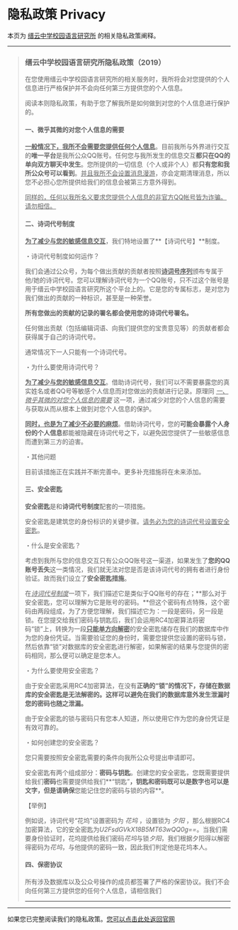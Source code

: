 # 隐私政策 Privacy

本页为 [缙云中学校园语言研究所](https://jzlanguageresearchinstitute.github.io/JZLanguageReIn/Index.html) 的相关隐私政策阐释。

******

> ### 缙云中学校园语言研究所隐私政策（2019）
>
> 在您使用缙云中学校园语言研究所的相关服务时，我所将会对您提供的个人信息进行严格保护并不会向任何第三方提供您的个人信息。
>
> 阅读本则隐私政策，有助于您了解我所是如何做到对您的个人信息进行保护的。
>
> #### 一、微乎其微的对您个人信息的需要
>
> **<u>一般情况下，我所不会需要您提供任何个人信息</u>**。目前我所与外界进行交互的**唯一平台**是我所公众QQ账号。任何您与我所发生的信息交互**都只在QQ的单向双方聊天中发生**。您所提供的一切信息（个人或非个人）都**只有您和我所公众号可以看到**。<u>并且我所不会设置消息漫游</u>，亦会定期清理消息，所以您不必担心您所提供给我们的信息会被第三方意外得到。
>
> <u>同样的，任何以我所名义要求您提供个人信息的非官方QQ帐号皆为诈骗。请勿相信。</u>
>
> #### 二、诗词代号制度
>
> **<u>为了减少与您的敏感信息交互</u>**，我们特地设置了**【诗词代号】**制度。
>
> ・诗词代号制度如何运作？
>
> 我们会通过公众号，为每个做出贡献的贡献者按照<u>**诗词号序列**</u>颁布专属于他/她的诗词代号。您可以理解诗词代号为一个QQ账号，只不过这个账号是用于缙云中学校园语言研究所这个平台上的。它是您的专属标志，是对您为我们做出的贡献的一种标识，甚至是一种荣誉。
>
> **所有您做出的贡献的记录的署名都会使用您的诗词代号署名。**
>
> 任何做出贡献（包括编辑词语、向我们提供您的宝贵意见等）的贡献者都会获得属于自己的诗词代号。
>
> 通常情况下一人只能有一个诗词代号。
>
> ・为什么要使用诗词代号？
>
> **<u>为了减少与您的敏感信息交互</u>**。借助诗词代号，我们可以不需要暴露您的真实姓名或者QQ号等敏感个人信息而对您做出的贡献进行记录。原理同 *<u>一、微乎其微的对您个人信息的需要</u>* 这一项，通过减少对您的个人信息的需要与获取从而从根本上做到对您个人信息的保护。
>
> **<u>同时，也是为了减少不必要的麻烦</u>**。借助诗词代号，您的**可能会暴露个人身份的个人信息**都能被隐藏在诗词代号之下，以避免因您提供了一些敏感信息而遭到第三方的迫害。
>
> ・其他问题
>
> 目前该措施正在实践并不断完善中。更多补充措施将在未来添加。
>
> #### 三、安全密匙
>
> **安全密匙**是和**诗词代号制度**配套的一项措施。
>
> 安全密匙是建筑您的身份标识的关键步骤。<u>请务必为您的诗词代号设置安全密匙</u>。
>
> ・什么是安全密匙？
>
> 考虑到我所与您的信息交互只有公众QQ账号这一渠道，如果发生了**您的QQ账号丢失**这一类情况，我们就无法对您是否是该诗词代号的拥有者进行身份验证。故而我们设立了**安全密匙措施**。
>
> 在<u>*诗词代号制度*</u>一项下，我们描述它是类似于QQ账号的存在；**那么对于安全密匙，您可以理解为它是账号的密码。**但这个密码有点特殊，这个密码由两段组成，为了方便您理解，我们描述它为：一段是密码，另一段是锁。在您提交给我们密码与钥匙后，我们会运用RC4加密算法将密码“锁”上，转换为一段<u>**只能单方向解密**</u>的安全密匙储存在我们的数据库中作为您的身份凭证。当需要验证您的身份时，需要您提供您设置的密码与锁，然后依靠“锁”对数据库的安全密匙进行解密，如果解密的结果与您提供的密码相同，那么便可以确定是您本人。
>
> ・为什么要使用安全密匙？
>
> 由于安全密匙采用RC4加密算法，在没有**正确的“锁”**的情况下，存储在数据库的安全密匙是无法解密的。这样可以**避免在我们的数据库意外发生泄漏时您的密码也随之泄漏。**
>
> 由于安全密匙的锁与密码只有您本人知道，所以使用它作为您的身份凭证是有效可靠的。
>
> ・如何创建您的安全密匙？
>
> 您只需要按照安全密匙需要的条件向我所公众号提出申请即可。
>
> 安全密匙有两个组成部分：**密码与钥匙**。创建您的安全密匙，您既需要提供给我们**密码**也需要提供给我们**“钥匙”**，钥匙和密码既可以是数字也可以是文字，但是请确保**您能记住您的密码与锁的内容**。
>
> 【举例】
>
> 例如说，诗词代号“花坞”设置密码为 *花坞* ，设置锁为 *夕阳* ，那么根据RC4加密算法，它的安全密匙为*U2FsdGVkX18B5MT63wQQ0g==*。当我们需要身份验证时，花坞提供给我们密码*花坞*与锁*夕阳*，我们根据夕阳得以解密得密码为*花坞*，与他提供的密码一致，因此我们判定他是花坞本人。
>
> 
>
> #### 四、保密协议
>
> 所有涉及数据库以及公众号操作的成员都签署了严格的保密协议。我们不会向任何第三方提供您的任何个人信息，请相信我们
>
> ******
>
> [^2019.9.12]: 该隐私政策第一版出台

******

如果您已完整阅读我们的隐私政策。[您可以点击此处返回官网](https://jzlanguageresearchinstitute.github.io/JZLanguageReIn/Index.html)





